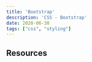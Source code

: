 ```yaml
---
title: 'Bootstrap'
description: 'CSS - Bootstrap'
date: 2020-06-30
tags: ["css", "styling"]
---
```


## Resources
